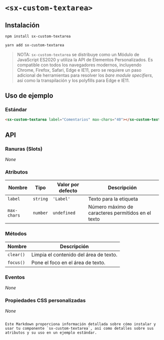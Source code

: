 
# `<sx-custom-textarea>`

## Instalación

```sh
npm install sx-custom-textarea
```

```sh
yarn add sx-custom-textarea
```

> NOTA: `sx-custom-textarea` se distribuye como un Módulo de JavaScript ES2020 y utiliza la API de Elementos Personalizados. Es compatible con todos los navegadores modernos, incluyendo Chrome, Firefox, Safari, Edge e IE11, pero se requiere un paso adicional de herramientas para resolver los _bare module specifiers_, así como la transpilación y los polyfills para Edge e IE11.

## Uso de ejemplo

### Estándar

```html
<sx-custom-textarea label="Comentarios" max-chars="40"></sx-custom-textarea>
```

## API

### Ranuras (Slots)

_None_

### Atributos

| Nombre      | Tipo     | Valor por defecto | Descripción                                        |
| ----------- | -------- | ------------------ | -------------------------------------------------- |
| `label`     | `string` | `'Label'`          | Texto para la etiqueta                             |
| `max-chars` | `number` | `undefined`        | Número máximo de caracteres permitidos en el texto |

### Métodos

| Nombre     | Descripción                                      |
| ---------- | ------------------------------------------------ |
| `clear()`  | Limpia el contenido del área de texto.          |
| `focus()`  | Pone el foco en el área de texto.               |

### Eventos

_None_

### Propiedades CSS personalizadas

_None_

```

Este Markdown proporciona información detallada sobre cómo instalar y usar tu componente `sx-custom-textarea`, así como detalles sobre sus atributos y su uso en un ejemplo estándar.